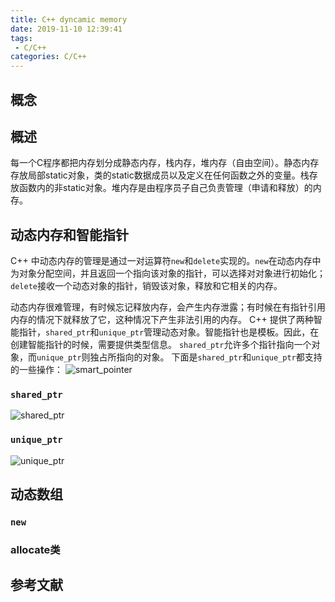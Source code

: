 ```yaml
---
title: C++ dyncamic memory
date: 2019-11-10 12:39:41
tags:
 - C/C++
categories: C/C++
---
```


## 概念

## 概述
每一个C程序都把内存划分成静态内存，栈内存，堆内存（自由空间）。静态内存存放局部static对象，类的static数据成员以及定义在任何函数之外的变量。栈存放函数内的非static对象。堆内存是由程序员子自己负责管理（申请和释放）的内存。


## 动态内存和智能指针
C++ 中动态内存的管理是通过一对运算符`new`和`delete`实现的。`new`在动态内存中为对象分配空间，并且返回一个指向该对象的指针，可以选择对对象进行初始化；`delete`接收一个动态对象的指针，销毁该对象，释放和它相关的内存。

动态内存很难管理，有时候忘记释放内存，会产生内存泄露；有时候在有指针引用内存的情况下就释放了它，这种情况下产生非法引用的内存。
C++ 提供了两种智能指针，`shared_ptr`和`unique_ptr`管理动态对象。智能指针也是模板。因此，在创建智能指针的时候，需要提供类型信息。
`shared_ptr`允许多个指针指向一个对象，而`unique_ptr`则独占所指向的对象。
下面是`shared_ptr`和`unique_ptr`都支持的一些操作：
![smart_pointer](smart_pointer.png)

### `shared_ptr`

![shared_ptr](shared_ptr.png)

### `unique_ptr`
![unique_ptr](unique_ptr.png)

## 动态数组

### `new`

### allocate类

## 参考文献
